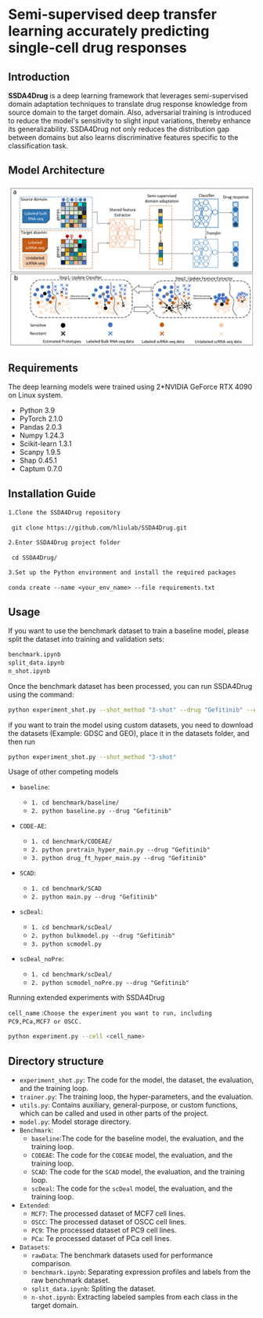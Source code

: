 # Semi-supervised deep transfer learning accurately predicting single-cell drug responses

## Introduction

**SSDA4Drug** is a deep learning framework that leverages semi-supervised domain adaptation techniques to translate drug response knowledge from source domain to the target domain. Also, adversarial training is introduced to reduce the model's sensitivity to slight input variations, thereby enhance its generalizability. SSDA4Drug not only reduces the distribution gap between domains but also learns discriminative features specific to the classification task.

## Model Architecture

![](framework.jpg)

## Requirements

The deep learning models were trained using 2*NVIDIA GeForce RTX 4090 on Linux system.

+ Python 3.9
+ PyTorch 2.1.0
+ Pandas 2.0.3
+ Numpy 1.24.3
+ Scikit-learn 1.3.1
+ Scanpy 1.9.5
+ Shap 0.45.1
+ Captum 0.7.0

## Installation Guide

```
1.Clone the SSDA4Drug repository
```

` git clone https://github.com/hliulab/SSDA4Drug.git`

```
2.Enter SSDA4Drug project folder
```

` cd SSDA4Drug/`

```
3.Set up the Python environment and install the required packages
```

`conda create --name <your_env_name> --file requirements.txt`

## Usage

If you want to use the benchmark dataset to train a baseline model, please split the dataset into training and validation sets:

```bash
benchmark.ipynb
split_data.ipynb
n_shot.ipynb
```
Once the benchmark dataset has been processed, you can run SSDA4Drug using the command:
```bash
python experiment_shot.py --shot_method "3-shot" --drug "Gefitinib" --encoder_h_dims "512,256" --bottleneck 128 --predictor_h_dims "64,32" --epochs 50 --lr 0.001 --batch_size 32 --dropout 0.3
```

if you want to train the model using custom datasets, you need to download the datasets (Example: GDSC and GEO), place it in the datasets folder, and then run
```bash
python experiment_shot.py --shot_method "3-shot"
```

Usage of other competing models

- `baseline`: 
  - `1. cd benchmark/baseline/`
  - `2. python baseline.py --drug "Gefitinib"`

- `CODE-AE`:
  - `1. cd benchmark/CODEAE/`
  - `2. python pretrain_hyper_main.py --drug "Gefitinib"`
  - `3. python drug_ft_hyper_main.py --drug "Gefitinib"`

- `SCAD`:
  - `1. cd benchmark/SCAD`
  - `2. python main.py --drug "Gefitinib"`

- `scDeal`:
  - `1. cd benchmark/scDeal/`
  - `2. python bulkmodel.py --drug "Gefitinib"`
  - `3. python scmodel.py`

- `scDeal_noPre`:
  - `1. cd benchmark/scDeal/`
  - `2. python scmodel_noPre.py --drug "Gefitinib"`

Running extended experiments with SSDA4Drug

`cell_name` :`Choose the experiment you want to run, including PC9,PCa,MCF7 or OSCC.`

```bash
python experiment.py --cell <cell_name>
```

## Directory structure

+ `experiment_shot.py`: The code for the model, the dataset, the evaluation, and the training loop.
+ `trainer.py`: The training loop, the hyper-parameters, and the evaluation.
+ `utils.py`: Contains auxiliary, general-purpose, or custom functions, which can be called and used in other parts of the project.
+ `model.py`: Model storage directory.
+ `Benchmark`:
  - `baseline`:The code for the baseline model, the evaluation, and the training loop.
  - `CODEAE`: The code for the `CODEAE` model, the evaluation, and the training loop.
  - `SCAD`: The code for the `SCAD` model, the evaluation, and the training loop.
  - `scDeal`: The code for the `scDeal` model, the evaluation, and the training loop.
+ `Extended`:
  - `MCF7`: The processed dataset of MCF7 cell lines.
  - `OSCC`: The processed  dataset of OSCC cell lines.
  - `PC9`: The processed  dataset of PC9 cell lines.
  - `PCa`: Te processed  dataset of PCa cell lines.
+ `Datasets`:
  * `rawData`: The benchmark datasets used for performance comparison.
  * `benchmark.ipynb`: Separating expression profiles and labels from the raw benchmark dataset.
  * `split_data.ipynb`: Spliting the dataset.
  * `n-shot.ipynb`: Extracting labeled samples from each class in the target domain.
